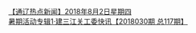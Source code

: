   
[【通辽热点新闻】2018年8月2日星期四](http://www.dianyue.me/archives/369/5u498kjmtl3jfui6/)  
[暑期活动专辑1·建三江关工委快讯【2018030期 总117期】](http://www.dianyue.me/archives/195/q3orjoyrl76bgmzb/)